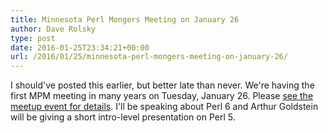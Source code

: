 ```yaml
---
title: Minnesota Perl Mongers Meeting on January 26
author: Dave Rolsky
type: post
date: 2016-01-25T23:34:21+00:00
url: /2016/01/25/minnesota-perl-mongers-meeting-on-january-26/
---
```

I should've posted this earlier, but better late than never. We're having the first MPM meeting in many years on Tuesday, January 26. Please [see the meetup event for details][1]. I'll be speaking about Perl 6 and Arthur Goldstein will be giving a short intro-level presentation on Perl 5.

 [1]: http://www.meetup.com/Minnesota-Perl-User-Group/events/227675957/